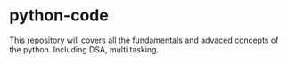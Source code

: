 # python-code
This repository will covers all the fundamentals and advaced concepts of the python. Including DSA, multi tasking.

